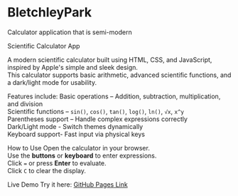 # BletchleyPark
Calculator application that is semi-modern 

Scientific Calculator App

A modern scientific calculator built using HTML, CSS, and JavaScript, inspired by Apple's simple and sleek design.  
This calculator supports basic arithmetic, advanced scientific functions, and a dark/light mode for usability.  

Features include:
Basic operations – Addition, subtraction, multiplication, and division  
Scientific functions – `sin()`, `cos()`, `tan()`, `log()`, `ln()`, `√x`, `x^y`  
Parentheses support – Handle complex expressions correctly  
Dark/Light mode - Switch themes dynamically  
Keyboard support- Fast input via physical keys  

How to Use
Open the calculator in your browser.  
Use the **buttons** or **keyboard** to enter expressions.  
Click `=` or press **Enter** to evaluate.  
Click `C` to clear the display.  

Live Demo
Try it here: [GitHub Pages Link](https://innamani1.github.io/BletchleyPark/)  


